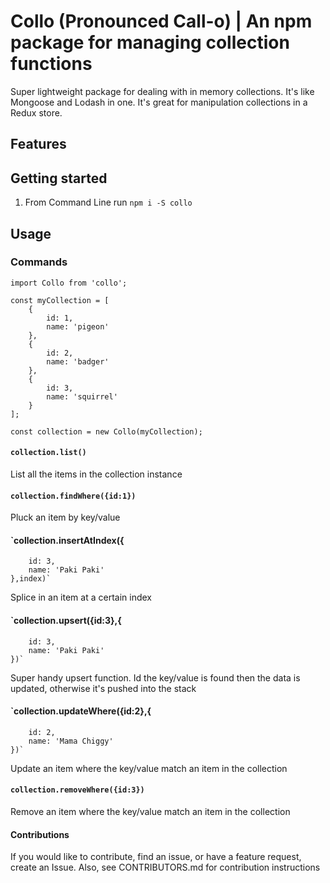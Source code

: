 # Collo (Pronounced Call-o) | An npm package for managing collection functions 
Super lightweight package for dealing with in memory collections. It's like Mongoose and Lodash in one.
It's great for manipulation collections in a Redux store.

## Features


## Getting started
1. From Command Line run `npm i -S collo`

## Usage
### Commands

```
import Collo from 'collo';

const myCollection = [
    {
        id: 1,
        name: 'pigeon'
    },
    {
        id: 2,
        name: 'badger'
    },
    {
        id: 3,
        name: 'squirrel'
    }
];

const collection = new Collo(myCollection);

```

#### `collection.list()`
List all the items in the collection instance


#### `collection.findWhere({id:1})`
Pluck an item by key/value


#### `collection.insertAtIndex({
        id: 3,
        name: 'Paki Paki'
    },index)`
Splice in an item at a certain index


#### `collection.upsert({id:3},{
        id: 3,
        name: 'Paki Paki'
    })`
Super handy upsert function. Id the key/value is found then the data is updated, otherwise it's pushed into the stack


#### `collection.updateWhere({id:2},{
        id: 2,
        name: 'Mama Chiggy'
    })`
Update an item where the key/value match an item in the collection

#### `collection.removeWhere({id:3})`
Remove an item where the key/value match an item in the collection


#### Contributions
If you would like to contribute, find an issue, or have a feature request, create an Issue.
Also, see CONTRIBUTORS.md for contribution instructions